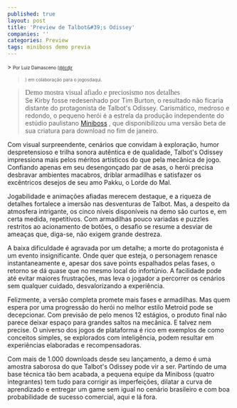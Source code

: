 ```yaml
---
published: true
layout: post
title: 'Preview de Talbot&#39;s Odissey'
companies: ''
categories: Preview
tags: miniboss demo previa
---
```

<font size="2">> <span style="font-size: x-small;">Por Luiz Damasceno (</span><a href="http://twitter.com/#!/lcdjr" target="_blank"><span style="font-size: x-small;">@lcdjr</span></a>
> <span style="font-size: x-small;">) em c</span><span style="font-size: x-small;">olaboração para o jogosdaqui.</span></font>
 
> <span style="font-size: x-small;"> <span style="font-family: Times; font-style: normal; font-size: medium;">Demo mostra visual afiado e preciosismo nos detalhes</span></span>
> <span style="font-size: x-small;"><span style="font-family: Times; font-style: normal; font-size: medium;"><br /></span></span>
Se Kirby fosse redesenhado por Tim Burton, o resultado não ficaria distante do protagonista de Talbot's Odissey. Carismático, medroso e redondo, o pequeno herói é a estrela da produção independente do estúdio paulistano <a href="http://studiominiboss.blogspot.com/" target="_blank">Miniboss</a>
, que disponibilizou uma versão beta de sua criatura para download no fim de janeiro.
 
Com visual surpreendente, cenários que convidam à exploração, humor despretensioso e trilha sonora autêntica e de qualidade, Talbot's Odissey impressiona mais pelos méritos artísticos do que pela mecânica de jogo. Confiando apenas em seu desengonçado par de asas, o herói precisa desbravar ambientes macabros, driblar armadilhas e satisfazer os excêntricos desejos de seu amo Pakku, o Lorde do Mal.
 

 
Jogabilidade e animações afiadas merecem destaque, e a riqueza de detalhes fortalece a imersão nas desventuras de Talbot. Mas, a despeito da atmosfera intrigante, os cinco níveis disponíveis na demo são curtos e, em certa medida, repetitivos. Com armadilhas pouco variadas e puzzles restritos ao acionamento de botões, o desafio se resume a desviar de ameaças que, diga-se, não exigem grande destreza.
 
A baixa dificuldade é agravada por um detalhe; a morte do protagonista é um evento insignificante. Onde quer que esteja, o personagem renasce instantaneamente e, apesar dos save points espalhados pelas fases, o retorno se dá quase que no mesmo local do infortúnio. A facilidade pode até evitar maiores frustrações, mas leva o jogador a percorrer os cenários sem qualquer cuidado, desvalorizando a experiência.
<p style="text-align: left;"> 

<p style="text-align: left;"> 
Felizmente, a versão completa promete mais fases e armadilhas. Mas quem espera por uma progressão do herói no melhor estilo Metroid pode se decepcionar. Com previsão de pelo menos 12 estágios, o produto final não parece deixar espaço para grandes saltos na mecânica. E talvez nem precise. O universo dos jogos de plataforma é rico em exemplos de como conceitos simples, se explorados com inteligência, podem resultar em experiências elaboradas e recompensadoras.
 
Com mais de 1.000 downloads desde seu lançamento, a demo é uma amostra saborosa do que Talbot's Odissey pode vir a ser. Partindo de uma base técnica tão bem acabada, a pequena equipe da Miniboss (quatro integrantes) tem tudo para corrigir as imperfeições, dilatar a curva de aprendizado e entregar um game sem igual no cenário brasileiro e com boa probabilidade de sucesso comercial, aqui e lá fora.
